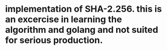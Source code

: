 # implementation of SHA-2.256. this is an excercise in learning the algorithm and golang and not suited for serious production.
